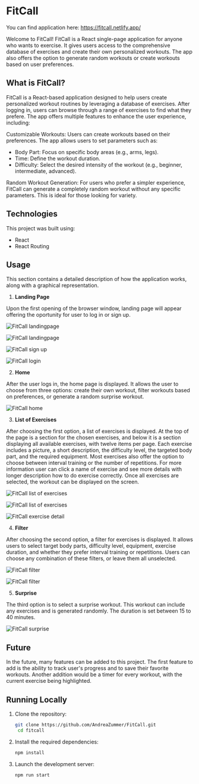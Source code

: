 # FitCall

You can find application here: https://fitcall.netlify.app/

Welcome to FitCall!
FitCall is a React single-page application for anyone who wants to exercise. It gives users access to the comprehensive database of exercises and create their own personalized workouts. The app also offers the option to generate random workouts or create workouts based on user preferences. 

## What is FitCall?

FitCall is a React-based application designed to help users create personalized workout routines by leveraging a database of exercises. After logging in, users can browse through a range of exercises to find what they prefere. The app offers multiple features to enhance the user experience, including: 

Customizable Workouts: Users can create workouts based on their preferences. The app allows users to set parameters such as:

- Body Part: Focus on specific body areas (e.g., arms, legs).
- Time: Define the workout duration.
- Difficulty: Select the desired intensity of the workout (e.g., beginner, intermediate, advanced).

Random Workout Generation: For users who prefer a simpler experience, FitCall can generate a completely random workout without any specific parameters. This is ideal for those looking for variety.

## Technologies 

This project was built using:

- React
- React Routing

## Usage

This section contains a detailed description of how the application works, along with a graphical representation.

1. **Landing Page**

Upon the first opening of the browser window, landing page will appear offering the oportunity for user to log in or sign up.

![FitCall landingpage](https://github.com/AndreaZummer/FitCall/blob/585f43135dcbb4b914c9b5a38feae2e17de0424f/src/data/resources/readme/FitCall-landingpage.png)

![FitCall landingpage](https://github.com/AndreaZummer/FitCall/blob/585f43135dcbb4b914c9b5a38feae2e17de0424f/src/data/resources/readme/FitCall-landingpage2.png)

![FitCall sign up](https://github.com/AndreaZummer/FitCall/blob/585f43135dcbb4b914c9b5a38feae2e17de0424f/src/data/resources/readme/FitCall-signup.png)

![FitCall login](https://github.com/AndreaZummer/FitCall/blob/585f43135dcbb4b914c9b5a38feae2e17de0424f/src/data/resources/readme/FitCall-login.png)

2. **Home**

After the user logs in, the home page is displayed. It allows the user to choose from three options: create their own workout, filter workouts based on preferences, or generate a random surprise workout.

![FitCall home](https://github.com/AndreaZummer/FitCall/blob/585f43135dcbb4b914c9b5a38feae2e17de0424f/src/data/resources/readme/FitCall-offer.png)

3. **List of Exercises**

After choosing the first option, a list of exercises is displayed. At the top of the page is a section for the chosen exercises, and below it is a section displaying all available exercises, with twelve items per page. Each exercise includes a picture, a short description, the difficulty level, the targeted body part, and the required equipment. Most exercises also offer the option to choose between interval training or the number of repetitions. For more information user can click a name of exercise and see more details with longer description how to do exercise correctly. Once all exercises are selected, the workout can be displayed on the screen.

![FitCall list of exercises](https://github.com/AndreaZummer/FitCall/blob/585f43135dcbb4b914c9b5a38feae2e17de0424f/src/data/resources/readme/FitCall-list.png)

![FitCall list of exercises](https://github.com/AndreaZummer/FitCall/blob/585f43135dcbb4b914c9b5a38feae2e17de0424f/src/data/resources/readme/FitCall-list2.png)

![FitCall exercise detail](https://github.com/AndreaZummer/FitCall/blob/46d8c90f621ae1e1a585a0d3ce88c55289049fdf/src/data/resources/readme/ExerciseDetail.png)



4. **Filter**

After choosing the second option, a filter for exercises is displayed. It allows users to select target body parts, difficulty level, equipment, exercise duration, and whether they prefer interval training or repetitions. Users can choose any combination of these filters, or leave them all unselected.

![FitCall filter](https://github.com/AndreaZummer/FitCall/blob/585f43135dcbb4b914c9b5a38feae2e17de0424f/src/data/resources/readme/FitCall-filter.png)

![FitCall filter](https://github.com/AndreaZummer/FitCall/blob/585f43135dcbb4b914c9b5a38feae2e17de0424f/src/data/resources/readme/FitCall-filter2.png)

5. **Surprise**

The third option is to select a surprise workout. This workout can include any exercises and is generated randomly. The duration is set between 15 to 40 minutes.

![FitCall surprise](https://github.com/AndreaZummer/FitCall/blob/585f43135dcbb4b914c9b5a38feae2e17de0424f/src/data/resources/readme/FitCall-surprise.png)

## Future

In the future, many features can be added to this project. The first feature to add is the ability to track user's progress and to save their favorite workouts. Another addition would be a timer for every workout, with the current exercise being highlighted.

## Running Locally

1. Clone the repository:

   ```sh
   git clone https://github.com/AndreaZummer/FitCall.git
    cd fitcall
   ```

2. Install the required dependencies:

   ```sh
   npm install
   ```

3. Launch the development server:

   ```sh
   npm run start
   ```
